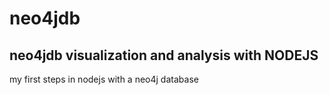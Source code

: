# neo4jdb

## neo4jdb visualization and analysis with NODEJS

my first steps in nodejs with a neo4j database

